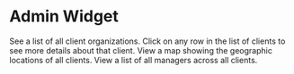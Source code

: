 # Admin Widget

See a list of all client organizations.
Click on any row in the list of clients to see more details about that client.
View a map showing the geographic locations of all clients.
View a list of all managers across all clients.